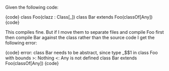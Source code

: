 Given the following code:

{code}
class Foo(clazz : Class[_])
class Bar extends Foo(classOf[Any])
{code}

This compiles fine. But if I move them to separate files and compile Foo first then compile Bar against the class rather than the source code I get the following error:

{code}
 error: class Bar needs to be abstract, since type _$$1 in class Foo with bounds >: Nothing <: Any is not defined
class Bar extends Foo(classOf[Any])
{code}
